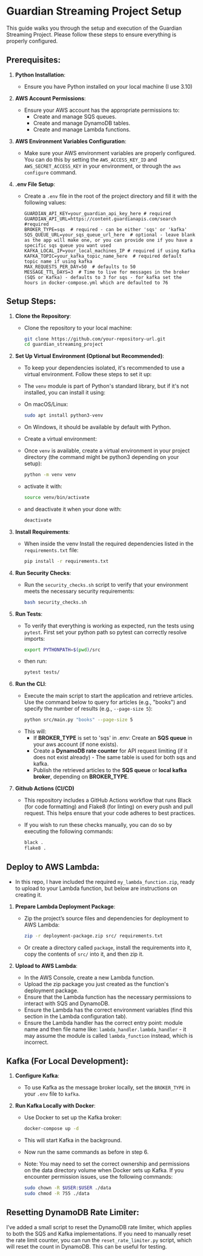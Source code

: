 # Guardian Streaming Project Setup

This guide walks you through the setup and execution of the Guardian Streaming Project. Please follow these steps to ensure everything is properly configured.

## Prerequisites:
1. **Python Installation**:
   - Ensure you have Python installed on your local machine (I use 3.10)

2. **AWS Account Permissions**:
   - Ensure your AWS account has the appropriate permissions to:
     - Create and manage SQS queues.
     - Create and manage DynamoDB tables.
     - Create and manage Lambda functions.

3. **AWS Environment Variables Configuration**:
   - Make sure your AWS environment variables are properly configured. You can do this by setting the `AWS_ACCESS_KEY_ID` and `AWS_SECRET_ACCESS_KEY` in your environment, or through the `aws configure` command.

4. **.env File Setup**:
   - Create a `.env` file in the root of the project directory and fill it with the following values:
     ```dotenv
     GUARDIAN_API_KEY=your_guardian_api_key_here # required
     GUARDIAN_API_URL=https://content.guardianapis.com/search #required
     BROKER_TYPE=sqs  # required - can be either 'sqs' or 'kafka'
     SQS_QUEUE_URL=your_sqs_queue_url_here  # optional - leave blank as the app will make one, or you can provide one if you have a specific sqs queue you want used
     KAFKA_LOCAL_IP=your_local_machines_IP # required if using Kafka
     KAFKA_TOPIC=your_kafka_topic_name_here  # required default topic name if using kafka
     MAX_REQUESTS_PER_DAY=50  # defaults to 50
     MESSAGE_TTL_DAYS=3  # Time to live for messages in the broker (SQS or Kafka) - defaults to 3 for sqs - for kafka set the hours in docker-compose.yml which are defaulted to 76

## Setup Steps:
1. **Clone the Repository**:
   - Clone the repository to your local machine:
     ```bash
     git clone https://github.com/your-repository-url.git
     cd guardian_streaming_project
     ```

2. **Set Up Virtual Environment (Optional but Recommended)**:

   - To keep your dependencies isolated, it's recommended to use a virtual environment. Follow these steps to set it up:

   - The `venv` module is part of Python's standard library, but if it's not installed, you can install it using:
   - On macOS/Linux:
     ```bash
     sudo apt install python3-venv
     ```
   - On Windows, it should be available by default with Python.

   - Create a virtual environment:
   - Once `venv` is available, create a virtual environment in your project directory (the command might be python3 depending on your setup):
      ```bash
      python -m venv venv
      ```
   - activate it with:
      ```bash
      source venv/bin/activate
      ```
   - and deactivate it when your done with:
      ```bash
      deactivate
      ```
2. **Install Requirements**:
   - When inside the venv Install the required dependencies listed in the `requirements.txt` file:
     ```bash
     pip install -r requirements.txt
     ```

3. **Run Security Checks**:
   - Run the `security_checks.sh` script to verify that your environment meets the necessary security requirements:
     ```bash
     bash security_checks.sh
     ```

4. **Run Tests**:
   - To verify that everything is working as expected, run the tests using `pytest`. First set your python path so pytest can correctly resolve imports:
      ```bash
     export PYTHONPATH=$(pwd)/src
     ```
   - then run:
     ```bash
     pytest tests/
     ```

5. **Run the CLI**:
   - Execute the main script to start the application and retrieve articles. Use the command below to query for articles (e.g., "books") and specify the number of results (e.g., `--page-size 5`):
     ```bash
     python src/main.py "books" --page-size 5
     ```
   - This will:
     - If **BROKER_TYPE** is set to 'sqs' in .env: Create an **SQS queue** in your aws account (if none exists).
     - Create a **DynamoDB rate counter** for API request limiting (if it does not exist already) - The same table is used for both sqs and kafka.
     - Publish the retrieved articles to the **SQS queue** or **local kafka broker**, depending on **BROKER_TYPE**.

6. **Github Actions (CI/CD)**
   - This repository includes a GitHub Actions workflow that runs Black (for code formatting) and Flake8 (for linting) on every push and pull request. This helps ensure that your code adheres to best practices.

   - If you wish to run these checks manually, you can do so by executing the following commands:
     ```bash
     black .
     flake8 .
     ```

## Deploy to AWS Lambda:
   - In this repo, I have included the required `my_lambda_function.zip`, ready to upload to your Lambda function, but below are instructions on creating it.
1. **Prepare Lambda Deployment Package**:
   - Zip the project’s source files and dependencies for deployment to AWS Lambda:
     ```bash
     zip -r deployment-package.zip src/ requirements.txt
     ```
    - Or create a directory called `package`, install the requirements into it, copy the contents of `src/` into it, and then zip it.

2. **Upload to AWS Lambda**:
   - In the AWS Console, create a new Lambda function.
   - Upload the zip package you just created as the function's deployment package.
   - Ensure that the Lambda function has the necessary permissions to interact with SQS and DynamoDB.
   - Ensure the Lambda has the correct environment variables (find this section in the Lambda configuration tab).
   - Ensure the Lambda handler has the correct entry point: module name and then file name like: `lambda_handler.lambda_handler` - it may assume the module is called `lambda_function` instead, which is incorrect.

## Kafka (For Local Development):
1. **Configure Kafka**:
   - To use Kafka as the message broker locally, set the `BROKER_TYPE` in your `.env` file to `kafka`.

2. **Run Kafka Locally with Docker**:
   - Use Docker to set up the Kafka broker:
     ```bash
     docker-compose up -d
     ```
   - This will start Kafka in the background. 
   - Now run the same commands as before in step 6.

   - Note: You may need to set the correct ownership and permissions on the data directory volume when Docker sets up Kafka. If you encounter permission issues, use the following commands:
     ```bash
     sudo chown -R $USER:$USER ./data
     sudo chmod -R 755 ./data
     ```

## Resetting DynamoDB Rate Limiter:
I’ve added a small script to reset the DynamoDB rate limiter, which applies to both the SQS and Kafka implementations. If you need to manually reset the rate limit counter, you can run the `reset_rate_limiter.py` script, which will reset the count in DynamoDB. This can be useful for testing.
